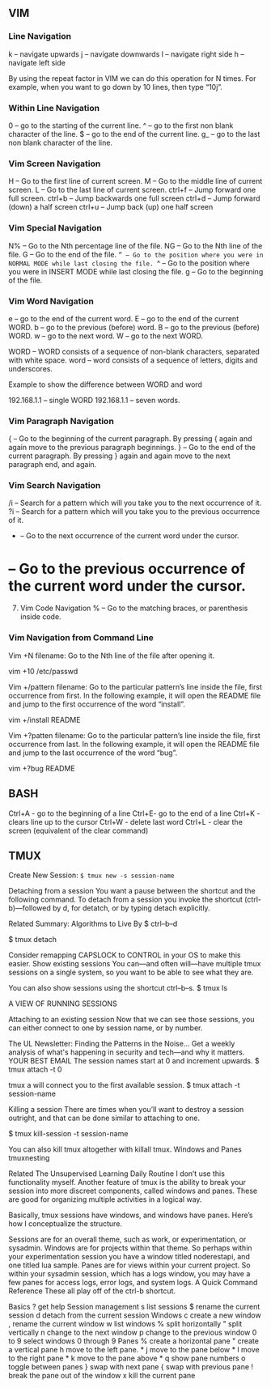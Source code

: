 ## VIM

### Line Navigation

k – navigate upwards
j – navigate downwards
l – navigate right side
h – navigate left side

By using the repeat factor in VIM we can do this operation for N times. For example, when you want to
go down by 10 lines, then type “10j”.

### Within Line Navigation 

0 – go to the starting of the current line.
^ – go to the first non blank character of the line.
$ – go to the end of the current line.
g_ – go to the last non blank character of the line.

### Vim Screen Navigation

H – Go to the first line of current screen.
M – Go to the middle line of current screen.
L – Go to the last line of current screen.
ctrl+f – Jump forward one full screen.
ctrl+b – Jump backwards one full screen
ctrl+d – Jump forward (down) a half screen
ctrl+u – Jump back (up) one half screen

### Vim Special Navigation

N% – Go to the Nth percentage line of the file.
NG – Go to the Nth line of the file.
G – Go to the end of the file.
`” – Go to the position where you were in NORMAL MODE while last closing the file.
`^ – Go to the position where you were in INSERT MODE while last closing the file.
g – Go to the beginning of the file.

### Vim Word Navigation
e – go to the end of the current word.
E – go to the end of the current WORD.
b – go to the previous (before) word.
B – go to the previous (before) WORD.
w – go to the next word.
W – go to the next WORD.

WORD – WORD consists of a sequence of non-blank characters, separated with white space.
word – word consists of a sequence of letters, digits and underscores.

Example to show the difference between WORD and word

192.168.1.1 – single WORD
192.168.1.1 – seven words.

### Vim Paragraph Navigation
{ – Go to the beginning of the current paragraph. By pressing { again and again move to the previous paragraph beginnings.
} – Go to the end of the current paragraph. By pressing } again and again move to the next paragraph end, and again.

### Vim Search Navigation
/i – Search for a pattern which will you take you to the next occurrence of it.
?i – Search for a pattern which will you take you to the previous occurrence of it.
* – Go to the next occurrence of the current word under the cursor.
# – Go to the previous occurrence of the current word under the cursor.
7. Vim Code Navigation
% – Go to the matching braces, or parenthesis inside code.

### Vim Navigation from Command Line
Vim +N filename: Go to the Nth line of the file after opening it.

vim +10 /etc/passwd

Vim +/pattern filename: Go to the particular pattern’s line inside the file, first occurrence from first. In the following example, it will open the README file and jump to the first occurrence of the word “install”.

vim +/install README

Vim +?patten filename: Go to the particular pattern’s line inside the file, first occurrence from last. In the following example, it will open the README file and jump to the last occurrence of the word “bug”.

vim +?bug README


## BASH

Ctrl+A - go to the beginning of a line
Ctrl+E- go to the end of a line
Ctrl+K - clears line up to the cursor
Ctrl+W - delete last word
Ctrl+L - clear the screen (equivalent of the clear command)

## TMUX

Create New Session: ```$ tmux new -s session-name```

Detaching from a session
You want a pause between the shortcut and the following command.
To detach from a session you invoke the shortcut (ctrl-b)—followed by d, for detatch, or by typing detach explicitly.

Related
Summary: Algorithms to Live By
$ ctrl–b–d

$ tmux detach

Consider remapping CAPSLOCK to CONTROL in your OS to make this easier.
Show existing sessions
You can—and often will—have multiple tmux sessions on a single system, so you want to be able to see what they are.

You can also show sessions using the shortcut ctrl–b–s.
$ tmux ls


A VIEW OF RUNNING SESSIONS

Attaching to an existing session
Now that we can see those sessions, you can either connect to one by session name, or by number.

The UL Newsletter: Finding the Patterns in the Noise…
Get a weekly analysis of what's happening in security and tech—and why it matters.
YOUR BEST EMAIL
The session names start at 0 and increment upwards.
$ tmux attach -t 0

tmux a will connect you to the first available session.
$ tmux attach -t session-name

Killing a session
There are times when you’ll want to destroy a session outright, and that can be done similar to attaching to one.

$ tmux kill-session -t session-name

You can also kill tmux altogether with killall tmux.
Windows and Panes
tmuxnesting

Related
The Unsupervised Learning Daily Routine
I don’t use this functionality myself.
Another feature of tmux is the ability to break your session into more discreet components, called windows and panes. These are good for organizing multiple activities in a logical way.

Basically, tmux sessions have windows, and windows have panes. Here’s how I conceptualize the structure.

Sessions are for an overall theme, such as work, or experimentation, or sysadmin.
Windows are for projects within that theme. So perhaps within your experimentation session you have a window titled noderestapi, and one titled lua sample.
Panes are for views within your current project. So within your sysadmin session, which has a logs window, you may have a few panes for access logs, error logs, and system logs.
A Quick Command Reference
These all play off of the ctrl-b shortcut.

Basics
? get help
Session management
s list sessions
$ rename the current session
d detach from the current session
Windows
c create a new window
, rename the current window
w list windows
% split horizontally
" split vertically
n change to the next window
p change to the previous window
0 to 9 select windows 0 through 9
Panes
% create a horizontal pane
" create a vertical pane
h move to the left pane. *
j move to the pane below *
l move to the right pane *
k move to the pane above *
q show pane numbers
o toggle between panes
} swap with next pane
{ swap with previous pane
! break the pane out of the window
x kill the current pane
